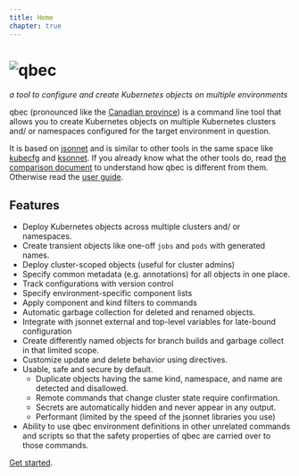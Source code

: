 ```yaml
---
title: Home
chapter: true
---
```


# ![qbec](/images/qbec-logo-black.svg)
 
_a tool to configure and create Kubernetes objects on multiple environments_

qbec (pronounced like the [Canadian province](https://en.wikipedia.org/wiki/Quebec)) is a command line tool that 
allows you to create Kubernetes objects on multiple Kubernetes clusters and/ or namespaces configured for 
the target environment in question.

It is based on [jsonnet](https://jsonnet.org) and is similar to other tools in the same space like 
[kubecfg](https://github.com/ksonnet/kubecfg) and [ksonnet](https://ksonnet.io/).
If you already know what the other tools do, read [the comparison document](comparison-with-other-tools/) to understand
how qbec is different from them. Otherwise read the [user guide](userguide/).

## Features

* Deploy Kubernetes objects across multiple clusters and/ or namespaces.
* Create transient objects like one-off `jobs` and `pods` with generated names.
* Deploy cluster-scoped objects (useful for cluster admins)
* Specify common metadata (e.g. annotations) for all objects in one place.
* Track configurations with version control
* Specify environment-specific component lists
* Apply component and kind filters to commands
* Automatic garbage collection for deleted and renamed objects.
* Integrate with jsonnet external and top-level variables for late-bound configuration
* Create differently named objects for branch builds and garbage collect in that limited scope.
* Customize update and delete behavior using directives.
* Usable, safe and secure by default.
  * Duplicate objects having the same kind, namespace, and name are detected and disallowed.
  * Remote commands that change cluster state require confirmation.
  * Secrets are automatically hidden and never appear in any output.
  * Performant (limited by the speed of the jsonnet libraries you use)
* Ability to use qbec environment definitions in other unrelated commands and scripts so that the
  safety properties of qbec are carried over to those commands.

[Get started](getting-started/).
